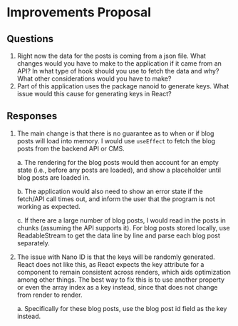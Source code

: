 # Improvements Proposal

## Questions

1. Right now the data for the posts is coming from a json file. What changes would you have to make to the application if it came from an API? In what type of hook should you use to fetch the data and why? What other considerations would you have to make?
2. Part of this application uses the package nanoid to generate keys. What issue would this cause for generating keys in React?

## Responses

1. The main change is that there is no guarantee as to when or if blog posts will load into memory. I would use `useEffect` to fetch the blog posts from the backend API or CMS. 

   a. The rendering for the blog posts would then account for an empty state (i.e., before any posts are loaded), and show a placeholder until blog posts are loaded in.

   b. The application would also need to show an error state if the fetch/API call times out, and inform the user that the program is not working as expected.

   c. If there are a large number of blog posts, I would read in the posts in chunks (assuming the API supports it). For blog posts stored locally, use ReadableStream to get the data line by line and parse each blog post separately. 

2. The issue with Nano ID is that the keys will be randomly generated. React does not like this, as React expects the key attribute for a component to remain consistent across renders, which aids optimization among other things. The best way to fix this is to use another property or even the array index as a key instead, since that does not change from render to render.

   a. Specifically for these blog posts, use the blog post id field as the key instead. 
